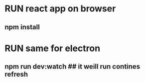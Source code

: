 # RUN  react app on browser
## npm install

# RUN same for electron
## npm run dev:watch ## it weill run contines refresh